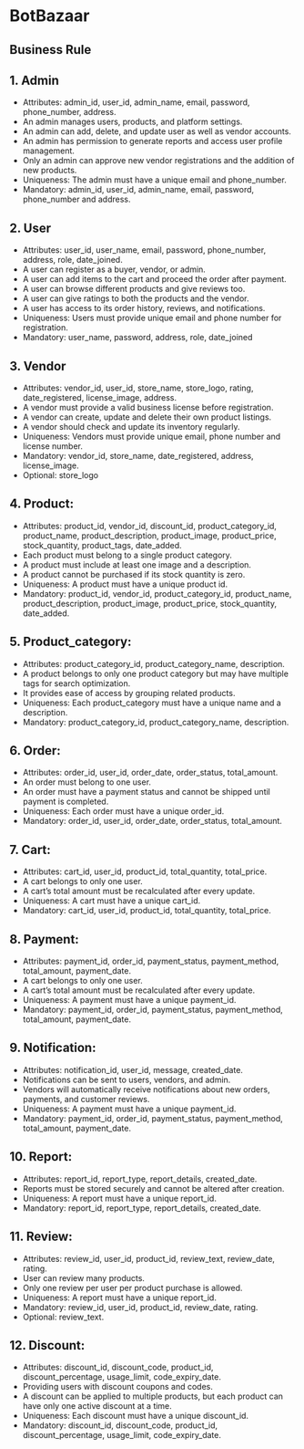 # BotBazaar
## Business Rule
## 1.	Admin
-	Attributes: admin_id, user_id, admin_name, email, password, phone_number, address.
-	An admin manages users, products, and platform settings.
-	An admin can add, delete, and update user as well as vendor accounts.
-	An admin has permission to generate reports and access user profile management.
- Only an admin can approve new vendor registrations and the addition of new products.
- Uniqueness: The admin must have a unique email and phone_number.
-	Mandatory: admin_id, user_id, admin_name, email, password, phone_number and address.

## 2.	User
-	Attributes: user_id, user_name, email, password, phone_number, address, role, date_joined.
-	A user can register as a buyer, vendor, or admin.
-	A user can add items to the cart and proceed the order after payment.
-	A user can browse different products and give reviews too.
-	A user can give ratings to both the products and the vendor.
-	A user has access to its order history, reviews, and notifications.
-	Uniqueness: Users must provide unique email and phone number for registration.
-	Mandatory: user_name, password, address, role, date_joined

## 3.	Vendor
-	Attributes: vendor_id, user_id, store_name, store_logo, rating, date_registered, license_image, address.
-	A vendor must provide a valid business license before registration.
-	A vendor can create, update and delete their own product listings.
-	A vendor should check and update its inventory regularly.
-	Uniqueness: Vendors must provide unique email, phone number and license number.
-	Mandatory: vendor_id, store_name, date_registered, address, license_image.
-	Optional: store_logo

## 4.	Product:
-	Attributes: product_id, vendor_id, discount_id, product_category_id, product_name, product_description, product_image, product_price, stock_quantity, product_tags, date_added.
-	Each product must belong to a single product category.
-	A product must include at least one image and a description.
-	A product cannot be purchased if its stock quantity is zero.
-	Uniqueness: A product must have a unique product id.
-	Mandatory: product_id, vendor_id, product_category_id, product_name, product_description, product_image, product_price, stock_quantity, date_added.

## 5.	Product_category:
-	Attributes: product_category_id, product_category_name, description.
-	A product belongs to only one product category but may have multiple tags for search optimization.
-	It provides ease of access by grouping related products.
-	Uniqueness: Each product_category must have a unique name and a description.
-	Mandatory: product_category_id, product_category_name, description.

## 6.	Order:
-	Attributes: order_id, user_id, order_date, order_status, total_amount.
-	An order must belong to one user.
-	An order must have a payment status and cannot be shipped until payment is completed.
-	Uniqueness: Each order must have a unique order_id.
-	Mandatory: order_id, user_id, order_date, order_status, total_amount.

## 7.	Cart:
-	Attributes: cart_id, user_id, product_id, total_quantity, total_price.
-	A cart belongs to only one user.
-	A cart’s total amount must be recalculated after every update.
-	Uniqueness: A cart must have a unique cart_id.
-	Mandatory: cart_id, user_id, product_id, total_quantity, total_price.

## 8.	Payment:
-	Attributes: payment_id, order_id, payment_status, payment_method, total_amount, payment_date.
-	A cart belongs to only one user.
-	A cart’s total amount must be recalculated after every update.
-	Uniqueness: A payment must have a unique payment_id.
-	Mandatory: payment_id, order_id, payment_status, payment_method, total_amount, payment_date.

## 9.	Notification:
-	Attributes: notification_id, user_id, message, created_date.
-	Notifications can be sent to users, vendors, and admin.
-	Vendors will automatically receive notifications about new orders, payments, and customer reviews.
-	Uniqueness: A payment must have a unique payment_id.
-	Mandatory: payment_id, order_id, payment_status, payment_method, total_amount, payment_date.

## 10. Report:
-	Attributes: report_id, report_type, report_details, created_date.
-	Reports must be stored securely and cannot be altered after creation.
-	Uniqueness: A report must have a unique report_id.
-	Mandatory: report_id, report_type, report_details, created_date.

## 11. Review:
-	Attributes: review_id, user_id, product_id, review_text, review_date, rating.
-	User can review many products.
-	Only one review per user per product purchase is allowed.
-	Uniqueness: A report must have a unique report_id.
-	Mandatory: review_id, user_id, product_id,  review_date, rating.
-	Optional: review_text.

## 12. Discount:
- Attributes: discount_id, discount_code, product_id, discount_percentage, usage_limit, code_expiry_date.
- Providing users with discount coupons and codes.
- A discount can be applied to multiple products, but each product can have only one active discount at a time.
- Uniqueness: Each discount must have a unique discount_id.
- Mandatory: discount_id, discount_code, product_id, discount_percentage, usage_limit, code_expiry_date.
